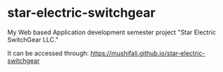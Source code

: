 # star-electric-switchgear
My Web based Application development semester project "Star Electric SwitchGear LLC."

It can be accessed through: https://mushifali.github.io/star-electric-switchgear
